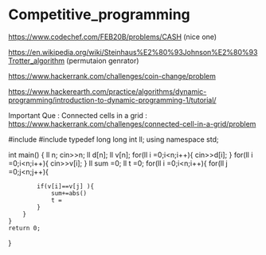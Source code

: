 # Competitive_programming

https://www.codechef.com/FEB20B/problems/CASH (nice one)

https://en.wikipedia.org/wiki/Steinhaus%E2%80%93Johnson%E2%80%93Trotter_algorithm  (permutaion genrator)

https://www.hackerrank.com/challenges/coin-change/problem

https://www.hackerearth.com/practice/algorithms/dynamic-programming/introduction-to-dynamic-programming-1/tutorial/

Important Que : Connected cells in a grid : https://www.hackerrank.com/challenges/connected-cell-in-a-grid/problem


#include <iostream>
#include <cmath>
typedef long long int ll;
using namespace std;

int main() {
    ll n;
    cin>>n;
    ll d[n];
    ll v[n];
    for(ll i =0;i<n;i++){
        cin>>d[i];
    }
    for(ll i =0;i<n;i++){
        cin>>v[i];
    }
    ll sum =0;
    ll t =0;
    for(ll i =0;i<n;i++){
        for(ll j =0;j<n;j++){
            
            if(v[i]==v[j] ){
                sum+=abs()
                t = 
            }
        }
    }
	return 0;
}
